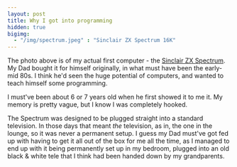 ```yaml
---
layout: post
title: Why I got into programming
hidden: true
bigimg: 
  - "/img/spectrum.jpeg" : "Sinclair ZX Spectrum 16K"
---
```


The photo above is of my actual first computer - the [Sinclair ZX Spectrum](https://en.wikipedia.org/wiki/ZX_Spectrum). My Dad bought it for himself originally, in what must have been the early-mid 80s. I think he'd seen the huge potential of computers, and wanted to teach himself some programming.

I must've been about 6 or 7 years old when he first showed it to me it. My memory is pretty vague, but I know I was completely hooked. 

The Spectrum was designed to be plugged straight into a standard television. In those days that meant _the_ television, as in, the one in the lounge, so it was never a permanent setup. I guess my Dad must've got fed up with having to get it all out of the box for me all the time, as I managed to end up with it being permanently set up in my bedroom, plugged into an old black & white tele that I think had been handed down by my grandparents.
